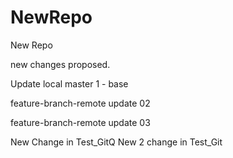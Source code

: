 # NewRepo
New Repo


new changes proposed.

Update local master 1 - base

feature-branch-remote update 02



feature-branch-remote update 03


New Change in Test_GitQ
New 2 change in Test_Git
